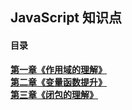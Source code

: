 ## JavaScript 知识点

#### 目录

**[第一章《作用域的理解》](./scope/index.md)**<br/>
**[第二章《变量函数提升》](./promote/index.md)**<br/>
**[第三章《闭包的理解》](./closure/index.md)**<br/>